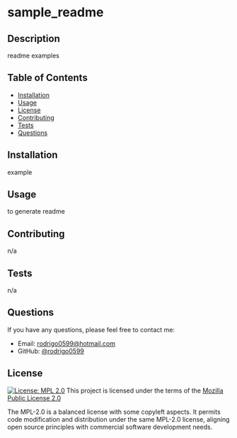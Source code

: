 
  # sample_readme
  ## Description
  readme examples
  
  ## Table of Contents
  - [Installation](#installation)
  - [Usage](#usage)
  - [License](#license)
  - [Contributing](#contributing)
  - [Tests](#tests)
  - [Questions](#questions)
  
  ## Installation
  example
  
  ## Usage
  to generate readme 

  ## Contributing
  n/a
  
  ## Tests
  n/a
  
  ## Questions
  If you have any questions, please feel free to contact me:
  - Email: rodrigo0599@hotmail.com
  - GitHub: [@rodrigo0599](https://github.com/@rodrigo0599)
  
## License
  [![License: MPL 2.0](https://img.shields.io/badge/License-MPL%202.0-brightgreen.svg)](https://opensource.org/licenses/MPL-2.0)
  This project is licensed under the terms of the [Mozilla Public License 2.0](https://www.mozilla.org/en-US/MPL/2.0/)

  The MPL-2.0 is a balanced license with some copyleft aspects. It permits code modification and distribution under the same MPL-2.0 license, aligning open source principles with commercial software development needs.